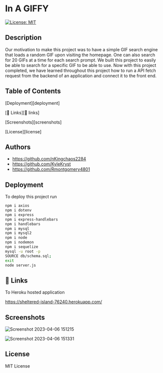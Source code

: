 # In A GIFFY

[![License: MIT](https://img.shields.io/badge/License-MIT-yellow.svg)](https://opensource.org/licenses/MIT)

## Description

Our motivation to make this project was to have a simple GIF search engine that loads a random GIF upon visiting the homepage. One can also search for 20 GIFs at a time for each search prompt. We built this project to easily be able to search for a specific GIF to be able to use. Now with this project completed, we have learned throughout this project how to run a API fetch request from the backend of an application and connect it to the front end.

## Table of Contents

[Deployment][deployment]

[🔗 Links][🔗 links]

[Screenshots][screenshots]

[License][license]

## Authors

- https://github.com/nKingchaos2284
- https://github.com/KyleKryst
- https://github.com/Rmontgomery4801

## Deployment

To deploy this project run

```bash
npm i axios
npm i dotenv
npm i express
npm i express-handlebars
npm i handlebars
npm i mysql
npm i mysql2
npm i node
npm i nodemon
npm i sequelize
mysql -u root -p
SOURCE db/schema.sql;
exit
node server.js
```

## 🔗 Links

To Heroku hosted application

https://sheltered-island-76240.herokuapp.com/

## Screenshots

![Screenshot 2023-04-06 151215](https://user-images.githubusercontent.com/119367684/230516845-d81774fa-caf9-439b-8b44-400235438013.png)

![Screenshot 2023-04-06 151331](https://user-images.githubusercontent.com/119367684/230516886-02aca9b0-8000-4ede-9b25-761ec54f4e84.png)

## License

MIT License
